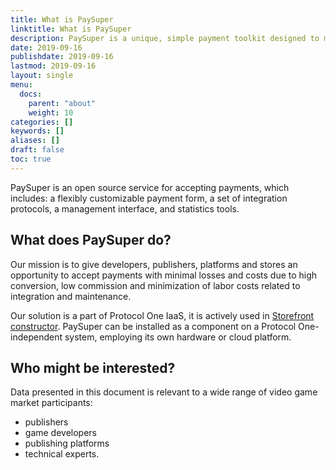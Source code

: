 ```yaml
---
title: What is PaySuper
linktitle: What is PaySuper
description: PaySuper is a unique, simple payment toolkit designed to make developers self-reliant.
date: 2019-09-16
publishdate: 2019-09-16
lastmod: 2019-09-16
layout: single
menu:
  docs:
    parent: "about"
    weight: 10
categories: []
keywords: []
aliases: []
draft: false
toc: true
---
```


PaySuper is an open source service for accepting payments, which includes: a flexibly
customizable payment form, a set of integration protocols, a management interface, and
statistics tools.

## What does PaySuper do?

Our mission is to give developers, publishers, platforms and stores an opportunity to accept
payments with minimal losses and costs due to high conversion, low commission and
minimization of labor costs related to integration and maintenance.

Our solution is a part of Protocol One IaaS, it is actively used in [Storefront constructor](https://docs.google.com/document/d/1SZ3mRkxXHdtksR9vXu5pkqKYnEzkPh2PUqz1TOj94SY/edit). PaySuper can be installed as a component on a Protocol One-independent system, employing its own hardware or cloud platform.

## Who might be interested?

Data presented in this document is relevant to a wide range of video game market participants:

* publishers
* game developers
* publishing platforms
* technical experts.
